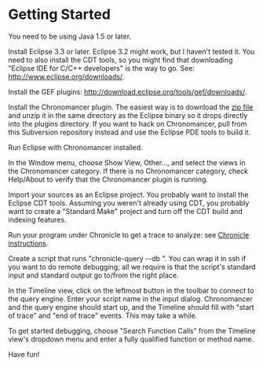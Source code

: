 # Getting Started #

You need to be using Java 1.5 or later.

Install Eclipse 3.3 or later. Eclipse 3.2 might work, but I haven't tested it. You need to also install the CDT tools, so you might find that downloading "Eclipse IDE for C/C++ developers" is the way to go. See: http://www.eclipse.org/downloads/.

Install the GEF plugins: http://download.eclipse.org/tools/gef/downloads/.

Install the Chronomancer plugin. The easiest way is to download the [zip file](http://chronomancer.googlecode.com/files/chronomancer-0.1.zip) and unzip it in the same directory as the Eclipse binary so it drops directly into the plugins directory. If you want to hack on Chronomancer, pull from this Subversion repository instead and use the Eclipse PDE tools to build it.

Run Eclipse with Chronomancer installed.

In the Window menu, choose Show View, Other..., and select the views in the Chronomancer category. If there is no Chronomancer category, check Help/About to verify that the Chronomancer plugin is running.

Import your sources as an Eclipse project. You probably want to install the Eclipse CDT tools. Assuming you weren't already using CDT, you probably want to create a "Standard Make" project and turn off the CDT build and indexing features.

Run your program under Chronicle to get a trace to analyze: see [Chronicle instructions](http://code.google.com/p/chronicle-recorder/wiki/BuildNotes).

Create a script that runs "chronicle-query --db <your database name>". You can wrap it in ssh if you want to do remote debugging; all we require is that the script's standard input and standard output go to/from the right place.

In the Timeline view, click on the leftmost button in the toolbar to connect to the query engine. Enter your script name in the input dialog. Chronomancer and the query engine should start up, and the Timeline should fill with "start of trace" and "end of trace" events. This may take a while.

To get started debugging, choose "Search Function Calls" from the Timeline view's dropdown menu and enter a fully qualified function or method name.

Have fun!